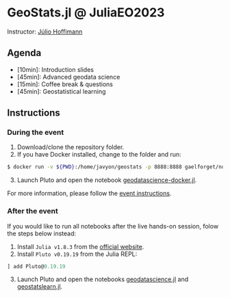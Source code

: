 # GeoStats.jl @ JuliaEO2023

Instructor: [Júlio Hoffimann](https://github.com/juliohm)

## Agenda

- [10min]: Introduction slides
- [45min]: Advanced geodata science
- [15min]: Coffee break & questions
- [45min]: Geostatistical learning

## Instructions

### During the event

1. Download/clone the repository folder.
2. If you have Docker installed, change to the folder and run:
```bash
$ docker run -v ${PWD}:/home/javyon/geostats -p 8888:8888 gaelforget/notebooks:latest
```
3. Launch Pluto and open the notebook [geodatascience-docker.jl](geodatascience-docker.jl).

For more information, please follow the [event instructions](https://github.com/AIRCentre/JuliaEO/blob/main/docs/README-Docker-Intro.md).

### After the event

If you would like to run all notebooks after the live hands-on session, folow the steps below instead:

1. Install `Julia v1.8.3` from the [official website](https://julialang.org/downloads).
2. Install `Pluto v0.19.19` from the Julia REPL:
```julia
] add Pluto@0.19.19
```
3. Launch Pluto and open the notebooks [geodatascience.jl](geodatascience.jl) and [geostatslearn.jl](geostatslearn.jl).
